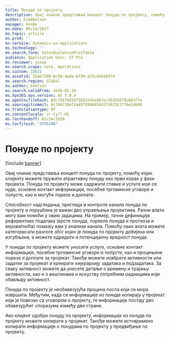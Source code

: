 ```yaml
---
title: Понуде по пројекту
description: Овај чланак представља концепт понуда по пројекту, помоћу којих клијенту можете пружити атрактивну понуду као први корак у фази пројекта. Понуда по пројекту може садржати ставке и услуге које се нуде, основне контакт информације, посебне трговинске уговоре и попусте, као и могуће порезе и доплате.
author: KimANelson
manager: AnnBe
ms.date: 09/14/2017
ms.topic: article
ms.prod: ''
ms.service: dynamics-ax-applications
ms.technology: ''
ms.search.form: SalesQuotationProjTable
audience: Application User, IT Pro
ms.reviewer: josaw
ms.search.scope: Core, Operations
ms.custom: 23621
ms.assetid: 1ba67109-8c5b-4ada-b730-a72cd46203fd
ms.search.region: Global
ms.author: knelson
ms.search.validFrom: 2016-02-28
ms.dyn365.ops.version: AX 7.0.0
ms.openlocfilehash: 8dc75676939f3b51e5bedb7ec56355679c883f7e
ms.sourcegitcommit: 8c786230ef2a497280885b827162561776e2eb00
ms.translationtype: HT
ms.contentlocale: sr-Cyrl-RS
ms.lasthandoff: 03/24/2020
ms.locfileid: "3755288"
---
```

# <a name="project-quotations"></a>Понуде по пројекту

[!include [banner](../includes/banner.md)]

Овај чланак представља концепт понуда по пројекту, помоћу којих клијенту можете пружити атрактивну понуду као први корак у фази пројекта. Понуда по пројекту може садржати ставке и услуге које се нуде, основне контакт информације, посебне трговинске уговоре и попусте, као и могуће порезе и доплате. 

Способност надгледања, прегледа и контроле канала понуда по пројекту и поруџбина је важан део управљања пројектима. Разни алати могу вам помоћи у овим задацима. На пример, тачне дефиниције референтних података (врсте понуда, порекло понуда и прогноза и вероватноћа) помажу вам у анализи канала. Помоћу ових алата можете категорисати разлоге због којих је понуда по пројекту добијена или изгубљена, а можете одредити и потенцијалну вредност понуде. 

У понуди по пројекту можете уносити услуге, основне контакт информације, посебне трговинске уговоре и попусте, као и процењене порезе и доплате за пројекат. Такође можете изабрати активности или задатке за пројекат и креирати хијерархију задатака и подзадатака. За сваку активност можете да унесете детаље о времену и трајању активности, као и о вештинама и искуству потребним радницима који обављају активност. 

Понуда по пројекту је необавезујућа процена посла који се мора извршити. Међутим, када се информације из понуде копирају у пројекат који је повезан са уговором о пројекту, те информације постају део обавезујућег споразума између две стране. 

Ако клијент одобри понуду по пројекту, информације из понуде по пројекту можете копирати у пројекат. Такође можете истовремено копирати информације о понудама по пројекту у предвиђање по пројекту.



